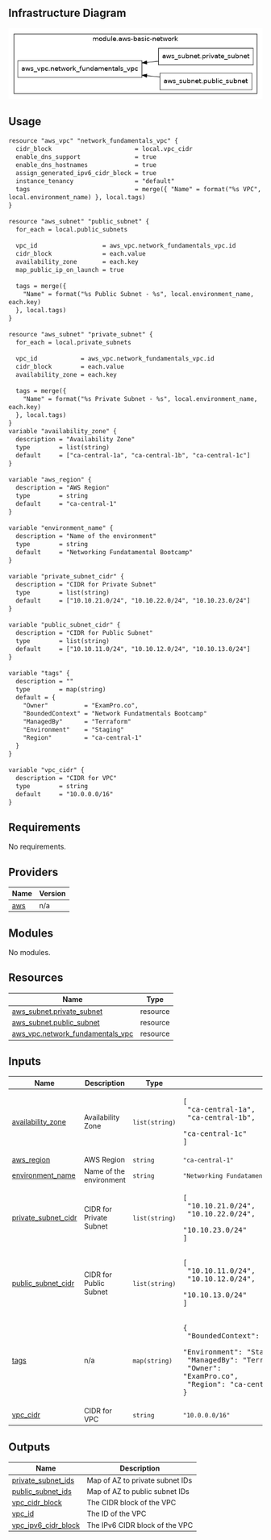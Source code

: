 <!-- BEGIN_TF_DOCS -->
## Infrastructure Diagram
![Infrastructure Diagram](infrastructure-diagram.png)

## Usage

```hcl
resource "aws_vpc" "network_fundamentals_vpc" {
  cidr_block                       = local.vpc_cidr
  enable_dns_support               = true
  enable_dns_hostnames             = true
  assign_generated_ipv6_cidr_block = true
  instance_tenancy                 = "default"
  tags                             = merge({ "Name" = format("%s VPC", local.environment_name) }, local.tags)
}

resource "aws_subnet" "public_subnet" {
  for_each = local.public_subnets

  vpc_id                  = aws_vpc.network_fundamentals_vpc.id
  cidr_block              = each.value
  availability_zone       = each.key
  map_public_ip_on_launch = true

  tags = merge({
    "Name" = format("%s Public Subnet - %s", local.environment_name, each.key)
  }, local.tags)
}

resource "aws_subnet" "private_subnet" {
  for_each = local.private_subnets

  vpc_id            = aws_vpc.network_fundamentals_vpc.id
  cidr_block        = each.value
  availability_zone = each.key

  tags = merge({
    "Name" = format("%s Private Subnet - %s", local.environment_name, each.key)
  }, local.tags)
}
variable "availability_zone" {
  description = "Availability Zone"
  type        = list(string)
  default     = ["ca-central-1a", "ca-central-1b", "ca-central-1c"]
}

variable "aws_region" {
  description = "AWS Region"
  type        = string
  default     = "ca-central-1"
}

variable "environment_name" {
  description = "Name of the environment"
  type        = string
  default     = "Networking Fundatamental Bootcamp"
}

variable "private_subnet_cidr" {
  description = "CIDR for Private Subnet"
  type        = list(string)
  default     = ["10.10.21.0/24", "10.10.22.0/24", "10.10.23.0/24"]
}

variable "public_subnet_cidr" {
  description = "CIDR for Public Subnet"
  type        = list(string)
  default     = ["10.10.11.0/24", "10.10.12.0/24", "10.10.13.0/24"]
}

variable "tags" {
  description = ""
  type        = map(string)
  default = {
    "Owner"          = "ExamPro.co",
    "BoundedContext" = "Network Fundatmentals Bootcamp"
    "ManagedBy"      = "Terraform"
    "Environment"    = "Staging"
    "Region"         = "ca-central-1"
  }
}

variable "vpc_cidr" {
  description = "CIDR for VPC"
  type        = string
  default     = "10.0.0.0/16"
}
```

## Requirements

No requirements.

## Providers

| Name | Version |
|------|---------|
| <a name="provider_aws"></a> [aws](#provider\_aws) | n/a |

## Modules

No modules.

## Resources

| Name | Type |
|------|------|
| [aws_subnet.private_subnet](https://registry.terraform.io/providers/hashicorp/aws/latest/docs/resources/subnet) | resource |
| [aws_subnet.public_subnet](https://registry.terraform.io/providers/hashicorp/aws/latest/docs/resources/subnet) | resource |
| [aws_vpc.network_fundamentals_vpc](https://registry.terraform.io/providers/hashicorp/aws/latest/docs/resources/vpc) | resource |

## Inputs

| Name | Description | Type | Default | Required |
|------|-------------|------|---------|:--------:|
| <a name="input_availability_zone"></a> [availability\_zone](#input\_availability\_zone) | Availability Zone | `list(string)` | <pre>[<br/>  "ca-central-1a",<br/>  "ca-central-1b",<br/>  "ca-central-1c"<br/>]</pre> | no |
| <a name="input_aws_region"></a> [aws\_region](#input\_aws\_region) | AWS Region | `string` | `"ca-central-1"` | no |
| <a name="input_environment_name"></a> [environment\_name](#input\_environment\_name) | Name of the environment | `string` | `"Networking Fundatamental Bootcamp"` | no |
| <a name="input_private_subnet_cidr"></a> [private\_subnet\_cidr](#input\_private\_subnet\_cidr) | CIDR for Private Subnet | `list(string)` | <pre>[<br/>  "10.10.21.0/24",<br/>  "10.10.22.0/24",<br/>  "10.10.23.0/24"<br/>]</pre> | no |
| <a name="input_public_subnet_cidr"></a> [public\_subnet\_cidr](#input\_public\_subnet\_cidr) | CIDR for Public Subnet | `list(string)` | <pre>[<br/>  "10.10.11.0/24",<br/>  "10.10.12.0/24",<br/>  "10.10.13.0/24"<br/>]</pre> | no |
| <a name="input_tags"></a> [tags](#input\_tags) | n/a | `map(string)` | <pre>{<br/>  "BoundedContext": "Network Fundatmentals Bootcamp",<br/>  "Environment": "Staging",<br/>  "ManagedBy": "Terraform",<br/>  "Owner": "ExamPro.co",<br/>  "Region": "ca-central-1"<br/>}</pre> | no |
| <a name="input_vpc_cidr"></a> [vpc\_cidr](#input\_vpc\_cidr) | CIDR for VPC | `string` | `"10.0.0.0/16"` | no |

## Outputs

| Name | Description |
|------|-------------|
| <a name="output_private_subnet_ids"></a> [private\_subnet\_ids](#output\_private\_subnet\_ids) | Map of AZ to private subnet IDs |
| <a name="output_public_subnet_ids"></a> [public\_subnet\_ids](#output\_public\_subnet\_ids) | Map of AZ to public subnet IDs |
| <a name="output_vpc_cidr_block"></a> [vpc\_cidr\_block](#output\_vpc\_cidr\_block) | The CIDR block of the VPC |
| <a name="output_vpc_id"></a> [vpc\_id](#output\_vpc\_id) | The ID of the VPC |
| <a name="output_vpc_ipv6_cidr_block"></a> [vpc\_ipv6\_cidr\_block](#output\_vpc\_ipv6\_cidr\_block) | The IPv6 CIDR block of the VPC |

<!-- END_TF_DOCS -->